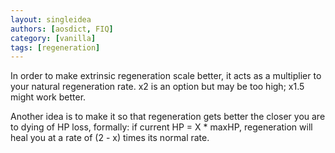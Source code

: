 ```yaml
---
layout: singleidea
authors: [aosdict, FIQ]
category: [vanilla]
tags: [regeneration]
---
```

In order to make extrinsic regeneration scale better, it acts as a multiplier to your natural regeneration rate. x2 is an option but may be too high; x1.5 might work better.

Another idea is to make it so that regeneration gets better the closer you are to dying of HP loss, formally: if current HP = X * maxHP, regeneration will heal you at a rate of (2 - x) times its normal rate.
